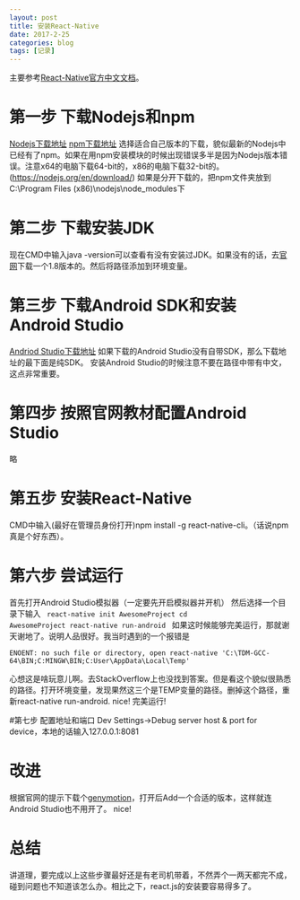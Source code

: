 ```yaml
---
layout: post
title: 安装React-Native
date: 2017-2-25
categories: blog
tags: [记录]
---
```


主要参考[React-Native官方中文文档](https://reactnative.cn/docs/0.41/getting-started.html#content)。
# 第一步 下载Nodejs和npm
[Nodejs下载地址](https://nodejs.org/download/release/v7.6.0/)
[npm下载地址](https://nodejs.org/dist/npm/)
选择适合自己版本的下载，貌似最新的Nodejs中已经有了npm。如果在用npm安装模块的时候出现错误多半是因为Nodejs版本错误。注意x64的电脑下载64-bit的，x86的电脑下载32-bit的。(https://nodejs.org/en/download/)
如果是分开下载的，把npm文件夹放到C:\Program Files (x86)\nodejs\node_modules下

# 第二步 下载安装JDK
现在CMD中输入java -version可以查看有没有安装过JDK。如果没有的话，去[官网](http://www.oracle.com/technetwork/java/javase/downloads/index-jsp-138363.html)下载一个1.8版本的。然后将路径添加到环境变量。

# 第三步 下载Android SDK和安装Android Studio
[Andriod Studio下载地址](https://developer.android.com/studio/index.html#downloads)
如果下载的Android Studio没有自带SDK，那么下载地址的最下面是纯SDK。
安装Android Studio的时候注意不要在路径中带有中文，这点非常重要。

# 第四步  按照官网教材配置Android Studio
略

# 第五步 安装React-Native
CMD中输入(最好在管理员身份打开)npm install -g react-native-cli。（话说npm真是个好东西）。

# 第六步 尝试运行
首先打开Android Studio模拟器（一定要先开启模拟器并开机）
然后选择一个目录下输入
<code>
react-native init AwesomeProject
cd AwesomeProject
react-native run-android
</code>
如果这时候能够完美运行，那就谢天谢地了。说明人品很好。我当时遇到的一个报错是
```
ENOENT: no such file or directory, open react-native 'C:\TDM-GCC-64\BIN;C:MINGW\BIN;C:User\AppData\Local\Temp'
```
心想这是啥玩意儿啊。去StackOverflow上也没找到答案。但是看这个貌似很熟悉的路径。打开环境变量，发现果然这三个是TEMP变量的路径。删掉这个路径，重新react-native run-android. nice! 完美运行!

#第七步 配置地址和端口
Dev Settings->Debug server host & port for device，本地的话输入127.0.0.1:8081

# 改进
根据官网的提示下载个[genymotion](https://www.genymotion.com/download/)，打开后Add一个合适的版本，这样就连Android Studio也不用开了。 nice!

# 总结
讲道理，要完成以上这些步骤最好还是有老司机带着，不然弄个一两天都完不成，碰到问题也不知道该怎么办。相比之下，react.js的安装要容易得多了。
